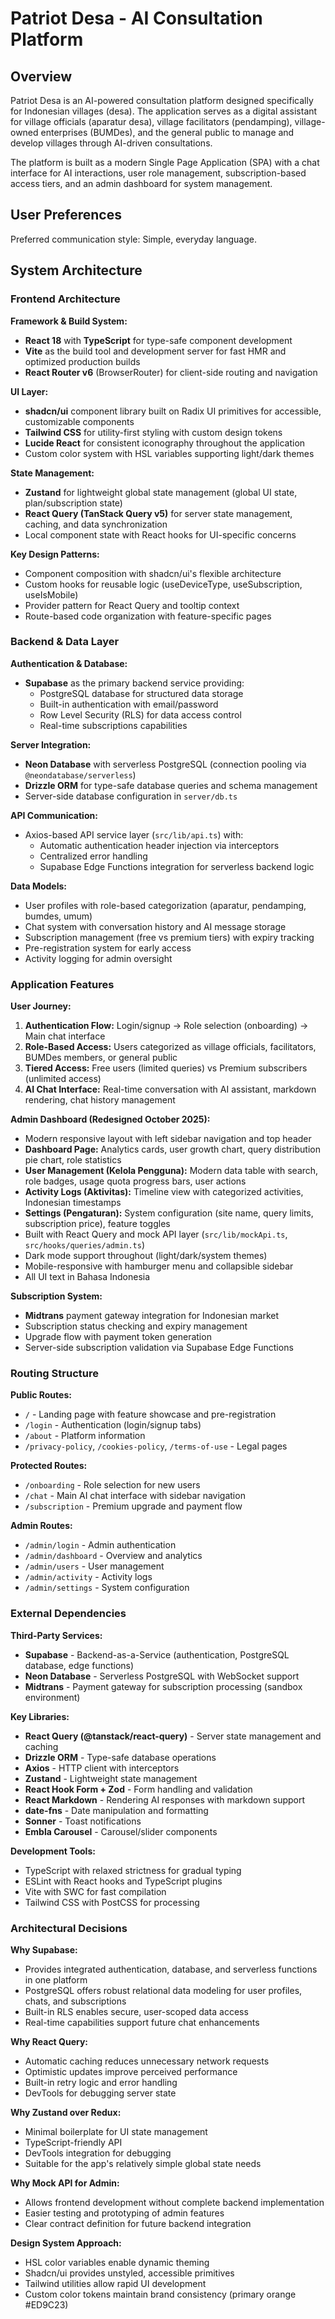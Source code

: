 # Patriot Desa - AI Consultation Platform

## Overview

Patriot Desa is an AI-powered consultation platform designed specifically for Indonesian villages (desa). The application serves as a digital assistant for village officials (aparatur desa), village facilitators (pendamping), village-owned enterprises (BUMDes), and the general public to manage and develop villages through AI-driven consultations.

The platform is built as a modern Single Page Application (SPA) with a chat interface for AI interactions, user role management, subscription-based access tiers, and an admin dashboard for system management.

## User Preferences

Preferred communication style: Simple, everyday language.

## System Architecture

### Frontend Architecture

**Framework & Build System:**
- **React 18** with **TypeScript** for type-safe component development
- **Vite** as the build tool and development server for fast HMR and optimized production builds
- **React Router v6** (BrowserRouter) for client-side routing and navigation

**UI Layer:**
- **shadcn/ui** component library built on Radix UI primitives for accessible, customizable components
- **Tailwind CSS** for utility-first styling with custom design tokens
- **Lucide React** for consistent iconography throughout the application
- Custom color system with HSL variables supporting light/dark themes

**State Management:**
- **Zustand** for lightweight global state management (global UI state, plan/subscription state)
- **React Query (TanStack Query v5)** for server state management, caching, and data synchronization
- Local component state with React hooks for UI-specific concerns

**Key Design Patterns:**
- Component composition with shadcn/ui's flexible architecture
- Custom hooks for reusable logic (useDeviceType, useSubscription, useIsMobile)
- Provider pattern for React Query and tooltip context
- Route-based code organization with feature-specific pages

### Backend & Data Layer

**Authentication & Database:**
- **Supabase** as the primary backend service providing:
  - PostgreSQL database for structured data storage
  - Built-in authentication with email/password
  - Row Level Security (RLS) for data access control
  - Real-time subscriptions capabilities

**Server Integration:**
- **Neon Database** with serverless PostgreSQL (connection pooling via `@neondatabase/serverless`)
- **Drizzle ORM** for type-safe database queries and schema management
- Server-side database configuration in `server/db.ts`

**API Communication:**
- Axios-based API service layer (`src/lib/api.ts`) with:
  - Automatic authentication header injection via interceptors
  - Centralized error handling
  - Supabase Edge Functions integration for serverless backend logic

**Data Models:**
- User profiles with role-based categorization (aparatur, pendamping, bumdes, umum)
- Chat system with conversation history and AI message storage
- Subscription management (free vs premium tiers) with expiry tracking
- Pre-registration system for early access
- Activity logging for admin oversight

### Application Features

**User Journey:**
1. **Authentication Flow:** Login/signup → Role selection (onboarding) → Main chat interface
2. **Role-Based Access:** Users categorized as village officials, facilitators, BUMDes members, or general public
3. **Tiered Access:** Free users (limited queries) vs Premium subscribers (unlimited access)
4. **AI Chat Interface:** Real-time conversation with AI assistant, markdown rendering, chat history management

**Admin Dashboard (Redesigned October 2025):**
- Modern responsive layout with left sidebar navigation and top header
- **Dashboard Page:** Analytics cards, user growth chart, query distribution pie chart, role statistics
- **User Management (Kelola Pengguna):** Modern data table with search, role badges, usage quota progress bars, user actions
- **Activity Logs (Aktivitas):** Timeline view with categorized activities, Indonesian timestamps
- **Settings (Pengaturan):** System configuration (site name, query limits, subscription price), feature toggles
- Built with React Query and mock API layer (`src/lib/mockApi.ts`, `src/hooks/queries/admin.ts`)
- Dark mode support throughout (light/dark/system themes)
- Mobile-responsive with hamburger menu and collapsible sidebar
- All UI text in Bahasa Indonesia

**Subscription System:**
- **Midtrans** payment gateway integration for Indonesian market
- Subscription status checking and expiry management
- Upgrade flow with payment token generation
- Server-side subscription validation via Supabase Edge Functions

### Routing Structure

**Public Routes:**
- `/` - Landing page with feature showcase and pre-registration
- `/login` - Authentication (login/signup tabs)
- `/about` - Platform information
- `/privacy-policy`, `/cookies-policy`, `/terms-of-use` - Legal pages

**Protected Routes:**
- `/onboarding` - Role selection for new users
- `/chat` - Main AI chat interface with sidebar navigation
- `/subscription` - Premium upgrade and payment flow

**Admin Routes:**
- `/admin/login` - Admin authentication
- `/admin/dashboard` - Overview and analytics
- `/admin/users` - User management
- `/admin/activity` - Activity logs
- `/admin/settings` - System configuration

### External Dependencies

**Third-Party Services:**
- **Supabase** - Backend-as-a-Service (authentication, PostgreSQL database, edge functions)
- **Neon Database** - Serverless PostgreSQL with WebSocket support
- **Midtrans** - Payment gateway for subscription processing (sandbox environment)

**Key Libraries:**
- **React Query (@tanstack/react-query)** - Server state management and caching
- **Drizzle ORM** - Type-safe database operations
- **Axios** - HTTP client with interceptors
- **Zustand** - Lightweight state management
- **React Hook Form + Zod** - Form handling and validation
- **React Markdown** - Rendering AI responses with markdown support
- **date-fns** - Date manipulation and formatting
- **Sonner** - Toast notifications
- **Embla Carousel** - Carousel/slider components

**Development Tools:**
- TypeScript with relaxed strictness for gradual typing
- ESLint with React hooks and TypeScript plugins
- Vite with SWC for fast compilation
- Tailwind CSS with PostCSS for processing

### Architectural Decisions

**Why Supabase:**
- Provides integrated authentication, database, and serverless functions in one platform
- PostgreSQL offers robust relational data modeling for user profiles, chats, and subscriptions
- Built-in RLS enables secure, user-scoped data access
- Real-time capabilities support future chat enhancements

**Why React Query:**
- Automatic caching reduces unnecessary network requests
- Optimistic updates improve perceived performance
- Built-in retry logic and error handling
- DevTools for debugging server state

**Why Zustand over Redux:**
- Minimal boilerplate for UI state management
- TypeScript-friendly API
- DevTools integration for debugging
- Suitable for the app's relatively simple global state needs

**Why Mock API for Admin:**
- Allows frontend development without complete backend implementation
- Easier testing and prototyping of admin features
- Clear contract definition for future backend integration

**Design System Approach:**
- HSL color variables enable dynamic theming
- Shadcn/ui provides unstyled, accessible primitives
- Tailwind utilities allow rapid UI development
- Custom color tokens maintain brand consistency (primary orange #ED9C23)